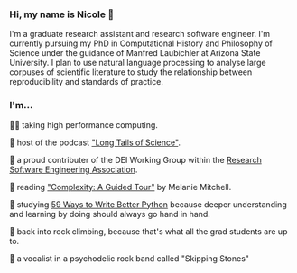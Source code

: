 ### Hi, my name is Nicole :wave:

I'm a graduate research assistant and research software engineer. I'm currently pursuing my PhD in Computational History and Philosophy of Science under the guidance of Manfred Laubichler at Arizona State University. I plan to use natural language processing to analyse large corpuses of scientific literature to study the relationship between reproducibility and standards of practice.

### I'm...

:woman_technologist: taking high performance computing.

:microphone: host of the podcast ["Long Tails of Science"](https://www.breaker.audio/long-tales-of-science).

:purple_heart: a proud contributer of the DEI Working Group within the [Research Software Engineering Association](https://us-rse.org/).

:book: reading ["Complexity: A Guided Tour"](https://www.amazon.com/Complexity-Guided-Tour-Melanie-Mitchell/dp/0199798109) by Melanie Mitchell.

:snake: studying [59 Ways to Write Better Python](https://www.oreilly.com/library/view/effective-python-59/9780134034416/) because deeper understanding and learning by doing should always go hand in hand.

:sunrise_over_mountains: back into rock climbing, because that's what all the grad students are up to.

:guitar: a vocalist in a psychodelic rock band called "Skipping Stones"

